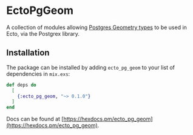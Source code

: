 # EctoPgGeom

A collection of modules allowing [Postgres Geometry types](https://www.postgresql.org/docs/9.4/datatype-geometric.html)
to be used in Ecto, via the Postgrex library.

## Installation

The package can be installed by adding `ecto_pg_geom` to your list of dependencies in `mix.exs`:

```elixir
def deps do
  [
    {:ecto_pg_geom, "~> 0.1.0"}
  ]
end
```

Docs can be found at [https://hexdocs.pm/ecto_pg_geom](https://hexdocs.pm/ecto_pg_geom).

